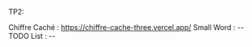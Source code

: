 TP2:

Chiffre Caché : https://chiffre-cache-three.vercel.app/
Small Word    : --
TODO List     : --

